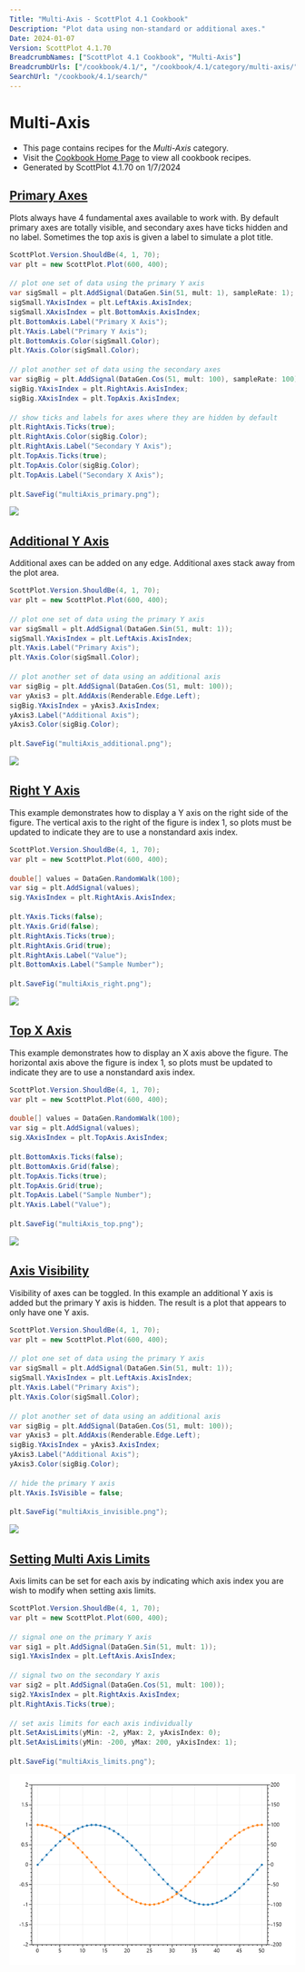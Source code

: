 ```yaml
---
Title: "Multi-Axis - ScottPlot 4.1 Cookbook"
Description: "Plot data using non-standard or additional axes."
Date: 2024-01-07
Version: ScottPlot 4.1.70
BreadcrumbNames: ["ScottPlot 4.1 Cookbook", "Multi-Axis"]
BreadcrumbUrls: ["/cookbook/4.1/", "/cookbook/4.1/category/multi-axis/"]
SearchUrl: "/cookbook/4.1/search/"
---
```


# Multi-Axis
* This page contains recipes for the _Multi-Axis_ category.
* Visit the [Cookbook Home Page](../../) to view all cookbook recipes.
* Generated by ScottPlot 4.1.70 on 1/7/2024
<h2><a id='primary-axes' href='/cookbook/4.1/recipes/multiaxis_primary/'>Primary Axes</a></h2>

Plots always have 4 fundamental axes available to work with. By default primary axes are totally visible, and secondary axes have ticks hidden and no label. Sometimes the top axis is given a label to simulate a plot title.

```cs
ScottPlot.Version.ShouldBe(4, 1, 70);
var plt = new ScottPlot.Plot(600, 400);

// plot one set of data using the primary Y axis
var sigSmall = plt.AddSignal(DataGen.Sin(51, mult: 1), sampleRate: 1);
sigSmall.YAxisIndex = plt.LeftAxis.AxisIndex;
sigSmall.XAxisIndex = plt.BottomAxis.AxisIndex;
plt.BottomAxis.Label("Primary X Axis");
plt.YAxis.Label("Primary Y Axis");
plt.BottomAxis.Color(sigSmall.Color);
plt.YAxis.Color(sigSmall.Color);

// plot another set of data using the secondary axes
var sigBig = plt.AddSignal(DataGen.Cos(51, mult: 100), sampleRate: 100);
sigBig.YAxisIndex = plt.RightAxis.AxisIndex;
sigBig.XAxisIndex = plt.TopAxis.AxisIndex;

// show ticks and labels for axes where they are hidden by default
plt.RightAxis.Ticks(true);
plt.RightAxis.Color(sigBig.Color);
plt.RightAxis.Label("Secondary Y Axis");
plt.TopAxis.Ticks(true);
plt.TopAxis.Color(sigBig.Color);
plt.TopAxis.Label("Secondary X Axis");

plt.SaveFig("multiAxis_primary.png");
```

<img src='../../images/multiaxis_primary.png' class='d-block mx-auto my-5' />


<h2><a id='additional-y-axis' href='/cookbook/4.1/recipes/multiaxis_additional/'>Additional Y Axis</a></h2>

Additional axes can be added on any edge. Additional axes stack away from the plot area.

```cs
ScottPlot.Version.ShouldBe(4, 1, 70);
var plt = new ScottPlot.Plot(600, 400);

// plot one set of data using the primary Y axis
var sigSmall = plt.AddSignal(DataGen.Sin(51, mult: 1));
sigSmall.YAxisIndex = plt.LeftAxis.AxisIndex;
plt.YAxis.Label("Primary Axis");
plt.YAxis.Color(sigSmall.Color);

// plot another set of data using an additional axis
var sigBig = plt.AddSignal(DataGen.Cos(51, mult: 100));
var yAxis3 = plt.AddAxis(Renderable.Edge.Left);
sigBig.YAxisIndex = yAxis3.AxisIndex;
yAxis3.Label("Additional Axis");
yAxis3.Color(sigBig.Color);

plt.SaveFig("multiAxis_additional.png");
```

<img src='../../images/multiaxis_additional.png' class='d-block mx-auto my-5' />


<h2><a id='right-y-axis' href='/cookbook/4.1/recipes/multiaxis_right/'>Right Y Axis</a></h2>

This example demonstrates how to display a Y axis on the right side of the figure. The vertical axis to the right of the figure is index 1, so plots must be updated to indicate they are to use a nonstandard axis index.

```cs
ScottPlot.Version.ShouldBe(4, 1, 70);
var plt = new ScottPlot.Plot(600, 400);

double[] values = DataGen.RandomWalk(100);
var sig = plt.AddSignal(values);
sig.YAxisIndex = plt.RightAxis.AxisIndex;

plt.YAxis.Ticks(false);
plt.YAxis.Grid(false);
plt.RightAxis.Ticks(true);
plt.RightAxis.Grid(true);
plt.RightAxis.Label("Value");
plt.BottomAxis.Label("Sample Number");

plt.SaveFig("multiAxis_right.png");
```

<img src='../../images/multiaxis_right.png' class='d-block mx-auto my-5' />


<h2><a id='top-x-axis' href='/cookbook/4.1/recipes/multiaxis_top/'>Top X Axis</a></h2>

This example demonstrates how to display an X axis above the figure. The horizontal axis above the figure is index 1, so plots must be updated to indicate they are to use a nonstandard axis index.

```cs
ScottPlot.Version.ShouldBe(4, 1, 70);
var plt = new ScottPlot.Plot(600, 400);

double[] values = DataGen.RandomWalk(100);
var sig = plt.AddSignal(values);
sig.XAxisIndex = plt.TopAxis.AxisIndex;

plt.BottomAxis.Ticks(false);
plt.BottomAxis.Grid(false);
plt.TopAxis.Ticks(true);
plt.TopAxis.Grid(true);
plt.TopAxis.Label("Sample Number");
plt.YAxis.Label("Value");

plt.SaveFig("multiAxis_top.png");
```

<img src='../../images/multiaxis_top.png' class='d-block mx-auto my-5' />


<h2><a id='axis-visibility' href='/cookbook/4.1/recipes/multiaxis_invisible/'>Axis Visibility</a></h2>

Visibility of axes can be toggled. In this example an additional Y axis is added but the primary Y axis is hidden. The result is a plot that appears to only have one Y axis.

```cs
ScottPlot.Version.ShouldBe(4, 1, 70);
var plt = new ScottPlot.Plot(600, 400);

// plot one set of data using the primary Y axis
var sigSmall = plt.AddSignal(DataGen.Sin(51, mult: 1));
sigSmall.YAxisIndex = plt.LeftAxis.AxisIndex;
plt.YAxis.Label("Primary Axis");
plt.YAxis.Color(sigSmall.Color);

// plot another set of data using an additional axis
var sigBig = plt.AddSignal(DataGen.Cos(51, mult: 100));
var yAxis3 = plt.AddAxis(Renderable.Edge.Left);
sigBig.YAxisIndex = yAxis3.AxisIndex;
yAxis3.Label("Additional Axis");
yAxis3.Color(sigBig.Color);

// hide the primary Y axis
plt.YAxis.IsVisible = false;

plt.SaveFig("multiAxis_invisible.png");
```

<img src='../../images/multiaxis_invisible.png' class='d-block mx-auto my-5' />


<h2><a id='setting-multi-axis-limits' href='/cookbook/4.1/recipes/multiaxis_limits/'>Setting Multi Axis Limits</a></h2>

Axis limits can be set for each axis by indicating which axis index you are wish to modify when setting axis limits.

```cs
ScottPlot.Version.ShouldBe(4, 1, 70);
var plt = new ScottPlot.Plot(600, 400);

// signal one on the primary Y axis
var sig1 = plt.AddSignal(DataGen.Sin(51, mult: 1));
sig1.YAxisIndex = plt.LeftAxis.AxisIndex;

// signal two on the secondary Y axis
var sig2 = plt.AddSignal(DataGen.Cos(51, mult: 100));
sig2.YAxisIndex = plt.RightAxis.AxisIndex;
plt.RightAxis.Ticks(true);

// set axis limits for each axis individually
plt.SetAxisLimits(yMin: -2, yMax: 2, yAxisIndex: 0);
plt.SetAxisLimits(yMin: -200, yMax: 200, yAxisIndex: 1);

plt.SaveFig("multiAxis_limits.png");
```

<img src='../../images/multiaxis_limits.png' class='d-block mx-auto my-5' />



